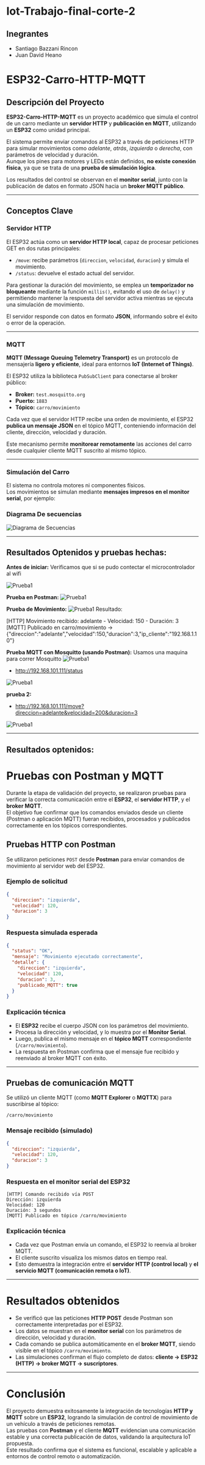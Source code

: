 # Iot-Trabajo-final-corte-2

## Inegrantes
- Santiago Bazzani Rincon 
- Juan David Heano 

# ESP32-Carro-HTTP-MQTT

## Descripción del Proyecto
**ESP32-Carro-HTTP-MQTT** es un proyecto académico que simula el control de un carro mediante un **servidor HTTP** y **publicación en MQTT**, utilizando un **ESP32** como unidad principal.  

El sistema permite enviar comandos al ESP32 a través de peticiones HTTP para simular movimientos como *adelante*, *atrás*, *izquierda* o *derecha*, con parámetros de velocidad y duración.  
Aunque los pines para motores y LEDs están definidos, **no existe conexión física**, ya que se trata de una **prueba de simulación lógica**.  

Los resultados del control se observan en el **monitor serial**, junto con la publicación de datos en formato JSON hacia un **broker MQTT público**.

---

## Conceptos Clave

### Servidor HTTP
El ESP32 actúa como un **servidor HTTP local**, capaz de procesar peticiones GET en dos rutas principales:

- `/move`: recibe parámetros (`direccion`, `velocidad`, `duracion`) y simula el movimiento.
- `/status`: devuelve el estado actual del servidor.

Para gestionar la duración del movimiento, se emplea un **temporizador no bloqueante** mediante la función `millis()`, evitando el uso de `delay()` y permitiendo mantener la respuesta del servidor activa mientras se ejecuta una simulación de movimiento.

El servidor responde con datos en formato **JSON**, informando sobre el éxito o error de la operación.

---

### MQTT
**MQTT (Message Queuing Telemetry Transport)** es un protocolo de mensajería **ligero y eficiente**, ideal para entornos **IoT (Internet of Things)**.  

El ESP32 utiliza la biblioteca `PubSubClient` para conectarse al broker público:

- **Broker:** `test.mosquitto.org`
- **Puerto:** `1883`
- **Tópico:** `carro/movimiento`

Cada vez que el servidor HTTP recibe una orden de movimiento, el ESP32 **publica un mensaje JSON** en el tópico MQTT, conteniendo información del cliente, dirección, velocidad y duración.  

Este mecanismo permite **monitorear remotamente** las acciones del carro desde cualquier cliente MQTT suscrito al mismo tópico.

---

### Simulación del Carro
El sistema no controla motores ni componentes físicos.  
Los movimientos se simulan mediante **mensajes impresos en el monitor serial**, por ejemplo:

### Diagrama De secuencias
![Diagrama de Secuencias](/img/Img5.png)

---

## Resultados Optenidos y pruebas hechas:

**Antes de iniciar:** Verificamos que si se pudo contectar el microcontrolador al wifi

![Prueba1](/img/Img1.png)

**Prueba en Postman:**
![Prueba1](/img/Img2.png)

**Prueba de Movimiento:**
![Prueba1](/img/Img3.png)
Resultado: 

[HTTP] Movimiento recibido: adelante - Velocidad: 150 - Duración: 3
[MQTT] Publicado en carro/movimiento -> {"direccion":"adelante","velocidad":150,"duracion":3,"ip_cliente":"192.168.1.10"}

**Prueba MQTT con Mosquitto (usando Postman):**
Usamos una maquina para correr Mosquitto
![Prueba1](/img/Img4.png)

- http://192.168.101.111/status

![Prueba1](/img/prueba1.png)

**prueba 2:**
- http://192.168.101.111/move?direccion=adelante&velocidad=200&duracion=3

![Prueba1](/img/prueba2.png)

---

## Resultados optenidos: 

# Pruebas con Postman y MQTT

Durante la etapa de validación del proyecto, se realizaron pruebas para verificar la correcta comunicación entre el **ESP32**, el **servidor HTTP**, y el **broker MQTT**.  
El objetivo fue confirmar que los comandos enviados desde un cliente (Postman o aplicación MQTT) fueran recibidos, procesados y publicados correctamente en los tópicos correspondientes.

## Pruebas HTTP con Postman

Se utilizaron peticiones `POST` desde **Postman** para enviar comandos de movimiento al servidor web del ESP32.

### Ejemplo de solicitud
```json
{
  "direccion": "izquierda",
  "velocidad": 120,
  "duracion": 3
}
```

### Respuesta simulada esperada
```json
{
  "status": "OK",
  "mensaje": "Movimiento ejecutado correctamente",
  "detalle": {
    "direccion": "izquierda",
    "velocidad": 120,
    "duracion": 3,
    "publicado_MQTT": true
  }
}
```

### Explicación técnica
- El **ESP32** recibe el cuerpo JSON con los parámetros del movimiento.
- Procesa la dirección y velocidad, y lo muestra por el **Monitor Serial**.
- Luego, publica el mismo mensaje en el **tópico MQTT** correspondiente (`/carro/movimiento`).
- La respuesta en Postman confirma que el mensaje fue recibido y reenviado al broker MQTT con éxito.

---

## Pruebas de comunicación MQTT

Se utilizó un cliente MQTT (como **MQTT Explorer** o **MQTTX**) para suscribirse al tópico:

```
/carro/movimiento
```

### Mensaje recibido (simulado)
```json
{
  "direccion": "izquierda",
  "velocidad": 120,
  "duracion": 3
}
```

### Respuesta en el monitor serial del ESP32
```
[HTTP] Comando recibido vía POST
Dirección: izquierda
Velocidad: 120
Duración: 3 segundos
[MQTT] Publicado en tópico /carro/movimiento
```

### Explicación técnica
- Cada vez que Postman envía un comando, el ESP32 lo reenvía al broker MQTT.
- El cliente suscrito visualiza los mismos datos en tiempo real.
- Esto demuestra la integración entre el **servidor HTTP (control local)** y **el servicio MQTT (comunicación remota o IoT)**.

---

# Resultados obtenidos

- Se verificó que las peticiones **HTTP POST** desde Postman son correctamente interpretadas por el ESP32.  
- Los datos se muestran en el **monitor serial** con los parámetros de dirección, velocidad y duración.  
- Cada comando se publica automáticamente en el **broker MQTT**, siendo visible en el tópico `/carro/movimiento`.  
- Las simulaciones confirman el flujo completo de datos: **cliente → ESP32 (HTTP) → broker MQTT → suscriptores**.

---

# Conclusión

El proyecto demuestra exitosamente la integración de tecnologías **HTTP y MQTT** sobre un **ESP32**, logrando la simulación de control de movimiento de un vehículo a través de peticiones remotas.  
Las pruebas con **Postman** y el cliente **MQTT** evidencian una comunicación estable y una correcta publicación de datos, validando la arquitectura IoT propuesta.  
Este resultado confirma que el sistema es funcional, escalable y aplicable a entornos de control remoto o automatización.

